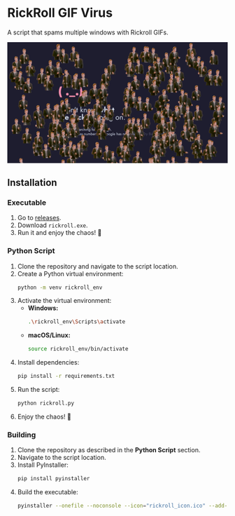 # RickRoll GIF Virus

A script that spams multiple windows with Rickroll GIFs.

![rickroll virus running](https://github.com/rauldhs/rickroll_virus/blob/master/rickroll_virus_running.png)

## Installation

### Executable
1. Go to [releases](https://github.com/rauldhs/rickroll_virus/releases).
2. Download `rickroll.exe`.
3. Run it and enjoy the chaos! 🎉

### Python Script
1. Clone the repository and navigate to the script location.
2. Create a Python virtual environment:
    ```bash
    python -m venv rickroll_env
    ```
3. Activate the virtual environment:
    - **Windows:**
      ```bash
      .\rickroll_env\Scripts\activate
      ```
    - **macOS/Linux:**
      ```bash
      source rickroll_env/bin/activate
      ```
4. Install dependencies:
    ```bash
    pip install -r requirements.txt
    ```
5. Run the script:
    ```bash
    python rickroll.py
    ```
6. Enjoy the chaos! 🎉

### Building
1. Clone the repository as described in the **Python Script** section.
2. Navigate to the script location.
3. Install PyInstaller:
    ```bash
    pip install pyinstaller
    ```
4. Build the executable:
    ```bash
    pyinstaller --onefile --noconsole --icon="rickroll_icon.ico" --add-data "rickroll.gif;." --hidden-import=pillow --hidden-import=requests rickroll.py
    ```
